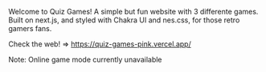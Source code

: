 Welcome to Quiz Games!
A simple but fun website with 3 differente games.
Built on next.js, and styled with Chakra UI and nes.css, for those retro gamers fans.

Check the web! => https://quiz-games-pink.vercel.app/

Note: Online game mode currently unavailable